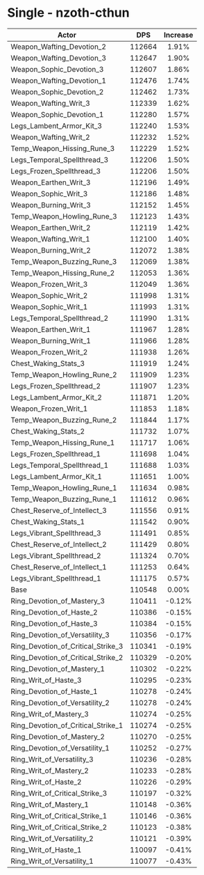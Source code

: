 # Single - nzoth-cthun
| Actor | DPS | Increase |
|---|:---:|:---:|
|Weapon_Wafting_Devotion_2|112664|1.91%|
|Weapon_Wafting_Devotion_3|112647|1.90%|
|Weapon_Sophic_Devotion_3|112607|1.86%|
|Weapon_Wafting_Devotion_1|112476|1.74%|
|Weapon_Sophic_Devotion_2|112462|1.73%|
|Weapon_Wafting_Writ_3|112339|1.62%|
|Weapon_Sophic_Devotion_1|112280|1.57%|
|Legs_Lambent_Armor_Kit_3|112240|1.53%|
|Weapon_Wafting_Writ_2|112232|1.52%|
|Temp_Weapon_Hissing_Rune_3|112229|1.52%|
|Legs_Temporal_Spellthread_3|112206|1.50%|
|Legs_Frozen_Spellthread_3|112206|1.50%|
|Weapon_Earthen_Writ_3|112196|1.49%|
|Weapon_Sophic_Writ_3|112186|1.48%|
|Weapon_Burning_Writ_3|112152|1.45%|
|Temp_Weapon_Howling_Rune_3|112123|1.43%|
|Weapon_Earthen_Writ_2|112119|1.42%|
|Weapon_Wafting_Writ_1|112100|1.40%|
|Weapon_Burning_Writ_2|112072|1.38%|
|Temp_Weapon_Buzzing_Rune_3|112069|1.38%|
|Temp_Weapon_Hissing_Rune_2|112053|1.36%|
|Weapon_Frozen_Writ_3|112049|1.36%|
|Weapon_Sophic_Writ_2|111998|1.31%|
|Weapon_Sophic_Writ_1|111993|1.31%|
|Legs_Temporal_Spellthread_2|111990|1.31%|
|Weapon_Earthen_Writ_1|111967|1.28%|
|Weapon_Burning_Writ_1|111966|1.28%|
|Weapon_Frozen_Writ_2|111938|1.26%|
|Chest_Waking_Stats_3|111919|1.24%|
|Temp_Weapon_Howling_Rune_2|111909|1.23%|
|Legs_Frozen_Spellthread_2|111907|1.23%|
|Legs_Lambent_Armor_Kit_2|111871|1.20%|
|Weapon_Frozen_Writ_1|111853|1.18%|
|Temp_Weapon_Buzzing_Rune_2|111844|1.17%|
|Chest_Waking_Stats_2|111732|1.07%|
|Temp_Weapon_Hissing_Rune_1|111717|1.06%|
|Legs_Frozen_Spellthread_1|111698|1.04%|
|Legs_Temporal_Spellthread_1|111688|1.03%|
|Legs_Lambent_Armor_Kit_1|111651|1.00%|
|Temp_Weapon_Howling_Rune_1|111634|0.98%|
|Temp_Weapon_Buzzing_Rune_1|111612|0.96%|
|Chest_Reserve_of_Intellect_3|111556|0.91%|
|Chest_Waking_Stats_1|111542|0.90%|
|Legs_Vibrant_Spellthread_3|111491|0.85%|
|Chest_Reserve_of_Intellect_2|111429|0.80%|
|Legs_Vibrant_Spellthread_2|111324|0.70%|
|Chest_Reserve_of_Intellect_1|111253|0.64%|
|Legs_Vibrant_Spellthread_1|111175|0.57%|
|Base|110548|0.00%|
|Ring_Devotion_of_Mastery_3|110411|-0.12%|
|Ring_Devotion_of_Haste_2|110386|-0.15%|
|Ring_Devotion_of_Haste_3|110384|-0.15%|
|Ring_Devotion_of_Versatility_3|110356|-0.17%|
|Ring_Devotion_of_Critical_Strike_3|110341|-0.19%|
|Ring_Devotion_of_Critical_Strike_2|110329|-0.20%|
|Ring_Devotion_of_Mastery_1|110302|-0.22%|
|Ring_Writ_of_Haste_3|110295|-0.23%|
|Ring_Devotion_of_Haste_1|110278|-0.24%|
|Ring_Devotion_of_Versatility_2|110278|-0.24%|
|Ring_Writ_of_Mastery_3|110274|-0.25%|
|Ring_Devotion_of_Critical_Strike_1|110274|-0.25%|
|Ring_Devotion_of_Mastery_2|110270|-0.25%|
|Ring_Devotion_of_Versatility_1|110252|-0.27%|
|Ring_Writ_of_Versatility_3|110236|-0.28%|
|Ring_Writ_of_Mastery_2|110233|-0.28%|
|Ring_Writ_of_Haste_2|110226|-0.29%|
|Ring_Writ_of_Critical_Strike_3|110197|-0.32%|
|Ring_Writ_of_Mastery_1|110148|-0.36%|
|Ring_Writ_of_Critical_Strike_1|110146|-0.36%|
|Ring_Writ_of_Critical_Strike_2|110123|-0.38%|
|Ring_Writ_of_Versatility_2|110121|-0.39%|
|Ring_Writ_of_Haste_1|110097|-0.41%|
|Ring_Writ_of_Versatility_1|110077|-0.43%|
